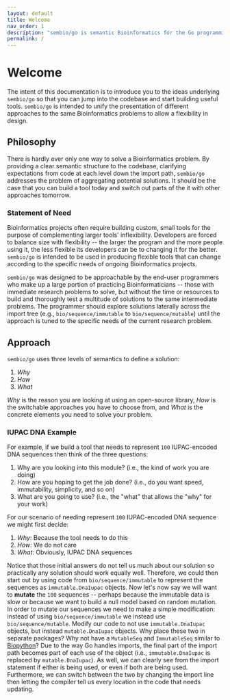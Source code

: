 ```yaml
---
layout: default
title: Welcome
nav_order: 1
description: "sembio/go is semantic Bioinformatics for the Go programming language."
permalink: /
---
```


# Welcome

The intent of this documentation is to introduce you to the ideas underlying `sembio/go` so that you can jump into the codebase and start building useful tools.
`sembio/go` is intended to unify the presentation of different approaches to the same Bioinformatics problems to allow a flexibility in design.

## Philosophy

There is hardly ever only one way to solve a Bioinformatics problem. By providing a clear semantic structure to the codebase, clarifying expectations from code at each level down the import path, `sembio/go` addresses the problem of aggregating potential solutions. It should be the case that you can build a tool today and switch out parts of the it with other approaches tomorrow.

### Statement of Need

Bioinformatics projects often require building custom, small tools for the purpose of complementing larger tools' inflexibility. Developers are forced to balance size with flexibility -- the larger the program and the more people using it, the less flexible its developers can be to changing it for the better. `sembio/go` is intended to be used in producing flexible tools that can change according to the specific needs of ongoing Bioinformatics projects.

`sembio/go` was designed to be approachable by the end-user programmers who make up a large portion of practicing Bioinformaticians -- those with immediate research problems to solve, but without the time or resources to build and thoroughly test a multitude of solutions to the same intermediate problems. The programmer should explore solutions laterally across the import tree (e.g., `bio/sequence/immutable` to `bio/sequence/mutable`) until the approach is tuned to the specific needs of the current research problem.

## Approach

`sembio/go` uses three levels of semantics to define a solution:

1. _Why_
2. _How_
3. _What_

_Why_ is the reason you are looking at using an open-source library, _How_ is the switchable approaches you have to choose from, and _What_ is the concrete elements you need to solve your problem.

### IUPAC DNA Example

For example, if we build a tool that needs to represent `100` IUPAC-encoded DNA sequences then think of the three questions:

1. Why are you looking into this module? (i.e., the kind of work you are doing)
2. How are you hoping to get the job done? (i.e., do you want speed, immutability, simplicity, and so on)
3. What are you going to use? (i.e., the "what" that allows the "why" for your work)

For our scenario of needing represent `100` IUPAC-encoded DNA sequence we might first decide:

1. _Why_: Because the tool needs to do this
2. _How_: We do not care
3. _What_: Obviously, IUPAC DNA sequences

Notice that those initial answers do not tell us much about our solution so practically any solution should work equally well.
Therefore, we could then start out by using code from `bio/sequence/immutable` to represent the sequences as `immutable.DnaIupac` objects.
Now let's now say we will want to __mutate__ the `100` sequences -- perhaps because the immutable data is slow or because we want to build a null model based on random mutation.
In order to mutate our sequences we need to make a simple modification: instead of using `bio/sequence/immutable` we instead use `bio/sequence/mutable`.
Modify our code to not use `immutable.DnaIupac` objects, but instead `mutable.DnaIupac` objects.
Why place these two in separate packages? Why not have a `MutableSeq` and `ImmutableSeq` similar to [Biopython](https://biopython.org/docs/1.74/api/Bio.Seq.html)?
Due to the way Go handles imports, the final part of the import path becomes part of each use of the object (i.e., `immutable.DnaIupac` is replaced by `mutable.DnaIupac`).
As well, we can clearly see from the import statement if either is being used, or even if both are being used.
Furthermore, we can switch between the two by changing the import line then letting the compiler tell us every location in the code that needs updating.
